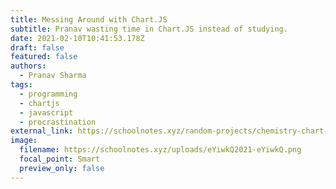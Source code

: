 ```yaml
---
title: Messing Around with Chart.JS
subtitle: Pranav wasting time in Chart.JS instead of studying.
date: 2021-02-10T10:41:53.178Z
draft: false
featured: false
authors:
  - Pranav Sharma
tags:
  - programming
  - chartjs
  - javascript
  - procrastination
external_link: https://schoolnotes.xyz/random-projects/chemistry-chart-1/
image:
  filename: https://schoolnotes.xyz/uploads/eYiwkQ2021-eYiwkQ.png
  focal_point: Smart
  preview_only: false
---
```

